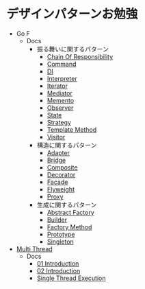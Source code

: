 # デザインパターンお勉強

- Go F
  - Docs
    - 振る舞いに関するパターン
      * [Chain Of Responsibility](GoF/docs/振る舞いに関するパターン/ChainOfResponsibility.md)
      * [Command](GoF/docs/振る舞いに関するパターン/Command.md)
      * [DI](GoF/docs/振る舞いに関するパターン/DI.md)
      * [Interpreter](GoF/docs/振る舞いに関するパターン/Interpreter.md)
      * [Iterator](GoF/docs/振る舞いに関するパターン/Iterator.md)
      * [Mediator](GoF/docs/振る舞いに関するパターン/Mediator.md)
      * [Memento](GoF/docs/振る舞いに関するパターン/Memento.md)
      * [Observer](GoF/docs/振る舞いに関するパターン/Observer.md)
      * [State](GoF/docs/振る舞いに関するパターン/State.md)
      * [Strategy](GoF/docs/振る舞いに関するパターン/Strategy.md)
      * [Template Method](GoF/docs/振る舞いに関するパターン/TemplateMethod.md)
      * [Visitor](GoF/docs/振る舞いに関するパターン/Visitor.md)
    - 構造に関するパターン
      * [Adapter](GoF/docs/構造に関するパターン/Adapter.md)
      * [Bridge](GoF/docs/構造に関するパターン/Bridge.md)
      * [Composite](GoF/docs/構造に関するパターン/Composite.md)
      * [Decorator](GoF/docs/構造に関するパターン/Decorator.md)
      * [Facade](GoF/docs/構造に関するパターン/Facade.md)
      * [Flyweight](GoF/docs/構造に関するパターン/Flyweight.md)
      * [Proxy](GoF/docs/構造に関するパターン/Proxy.md)
    - 生成に関するパターン
      * [Abstract Factory](GoF/docs/生成に関するパターン/AbstractFactory.md)
      * [Builder](GoF/docs/生成に関するパターン/Builder.md)
      * [Factory Method](GoF/docs/生成に関するパターン/FactoryMethod.md)
      * [Prototype](GoF/docs/生成に関するパターン/Prototype.md)
      * [Singleton](GoF/docs/生成に関するパターン/Singleton.md)
- [Multi Thread](MultiThread/README.md)
  - Docs
    * [01 Introduction](MultiThread/docs/01Introduction.md)
    * [02 Introduction](MultiThread/docs/02Introduction.md)
    * [Single Thread Execution](MultiThread/docs/SingleThreadExecution.md)
